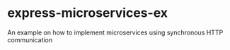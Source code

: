 # express-microservices-ex
An example on how to implement microservices using synchronous HTTP communication
